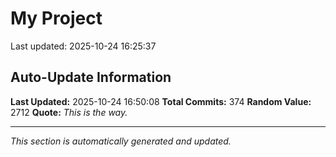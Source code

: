 # My Project


Last updated: 2025-10-24 16:25:37






















































































































































































































































































































































































## Auto-Update Information

**Last Updated:** 2025-10-24 16:50:08
**Total Commits:** 374
**Random Value:** 2712
**Quote:** _This is the way._

---
_This section is automatically generated and updated._